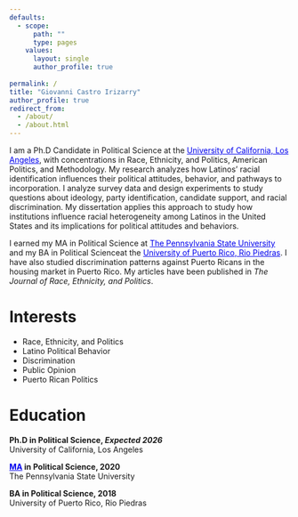 ```yaml
---
defaults:
  - scope:
      path: ""
      type: pages
    values:
      layout: single
      author_profile: true
    
permalink: /
title: "Giovanni Castro Irizarry"
author_profile: true
redirect_from: 
  - /about/
  - /about.html
---
```


I am a Ph.D  Candidate in Political Science at the <a href="https://polisci.ucla.edu" target="_blank" style="color: #0000EE;">University of California, Los Angeles</a>, with concentrations in Race, Ethnicity, and Politics, American Politics, and Methodology. My research analyzes how Latinos’ racial identification influences their political attitudes, behavior, and pathways to incorporation. I analyze survey data and design experiments to study questions about ideology, party identification, candidate support, and racial discrimination. My dissertation applies this approach to study how institutions influence racial heterogeneity among Latinos in the United States and its implications for political attitudes and behaviors. 

I earned my MA in Political Science at <a href="https://polisci.la.psu.edu" target="_blank" style="color: #0000EE;">The Pennsylvania State University</a> and my BA in Political Scienceat the <a href="https://www.uprrp.edu/english/" target="_blank" style="color: #0000EE;">University of Puerto Rico, Rio Piedras</a>. I have also studied discrimination patterns against Puerto Ricans in the housing market in Puerto Rico. My articles have been published in *The Journal of Race, Ethnicity, and Politics*.  

# Interests
* Race, Ethnicity, and Politics  
* Latino Political Behavior  
* Discrimination   
* Public Opinion  
* Puerto Rican Politics  

# Education  
<i class="fas fa-graduation-cap"></i> **Ph.D in Political Science, *Expected 2026***  
University of California, Los Angeles

<i class="fas fa-graduation-cap"></i> **<a href="http://castroirizarry.com/CeD.21J4-ALA6-G3Y7.pdf" target="_blank" style="color: #0000EE;">MA</a>
 in Political Science, 2020**  
The Pennsylvania State University

<i class="fas fa-graduation-cap"></i> **BA in Political Science, 2018**  
University of Puerto Rico, Rio Piedras
